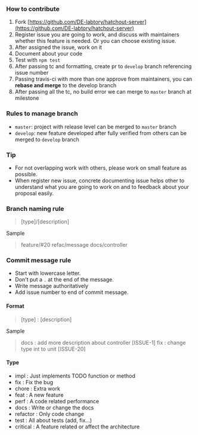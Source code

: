 ### How to contribute

1. Fork [https://github.com/DE-labtory/hatchout-server](https://github.com/DE-labtory/hatchout-server)
2. Register issue you are going to work, and discuss with maintainers whether this feature is needed. Or you can choose existing issue.
3. After assigned the issue, work on it
4. Document about your code
5. Test with `npm test`
6. After passing tc and formatting, create pr to `develop` branch referencing issue number
7. Passing travis-ci with more than one approve from maintainers, you can **rebase and merge** to the develop branch
8. After passing all the tc, no build error we can merge to `master` branch at milestone

### Rules to manage branch

* `master`: project with release level can be merged to `master` branch
* `develop`: new feature developed after fully verified from others can be merged to `develop` branch

### Tip

* For not overlapping work with others, please work on small feature as possible.
* When register new issue, concrete documenting issue helps other to understand what you are going to work on and to feedback about your proposal easily.

### Branch naming rule

> [type]/[description]

Sample

> feature/#20
> refac/message
> docs/controller


### Commit message rule

* Start with lowercase letter.  
* Don't put a `.` at the end of the message.
* Write message authoritatively
* Add issue number to end of commit message.

#### Format

> [type] : [description]

Sample

> docs : add more description about controller [ISSUE-1]
> fix : change type int to unit [ISSUE-20]


#### Type

- impl : Just implements TODO function or method
- fix : Fix the bug
- chore : Extra work
- feat : A new feature
- perf : A code related performance
- docs : Write or change the docs
- refactor : Only code change 
- test : All about tests (add, fix...)
- critical : A feature related or affect the architecture
